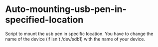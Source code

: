 # Auto-mounting-usb-pen-in-specified-location
Script to mount the usb pen in specific location.
You have to change the name of the device (if isn't /dev/sdb1) with the name of your device.


